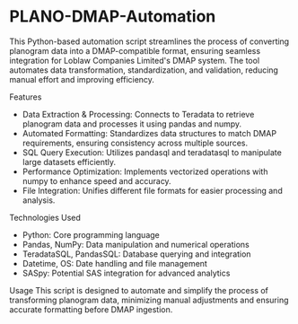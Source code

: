 # PLANO-DMAP-Automation

This Python-based automation script streamlines the process of converting planogram data into a DMAP-compatible format, ensuring seamless integration for Loblaw Companies Limited's DMAP system. The tool automates data transformation, standardization, and validation, reducing manual effort and improving efficiency.

Features
- Data Extraction & Processing: Connects to Teradata to retrieve planogram data and processes it using pandas and numpy.
- Automated Formatting: Standardizes data structures to match DMAP requirements, ensuring consistency across multiple sources.
- SQL Query Execution: Utilizes pandasql and teradatasql to manipulate large datasets efficiently.
- Performance Optimization: Implements vectorized operations with numpy to enhance speed and accuracy.
- File Integration: Unifies different file formats for easier processing and analysis.
  
Technologies Used
- Python: Core programming language
- Pandas, NumPy: Data manipulation and numerical operations
- TeradataSQL, PandasSQL: Database querying and integration
- Datetime, OS: Date handling and file management
- SASpy: Potential SAS integration for advanced analytics
  
Usage
This script is designed to automate and simplify the process of transforming planogram data, minimizing manual adjustments and ensuring accurate formatting before DMAP ingestion.
